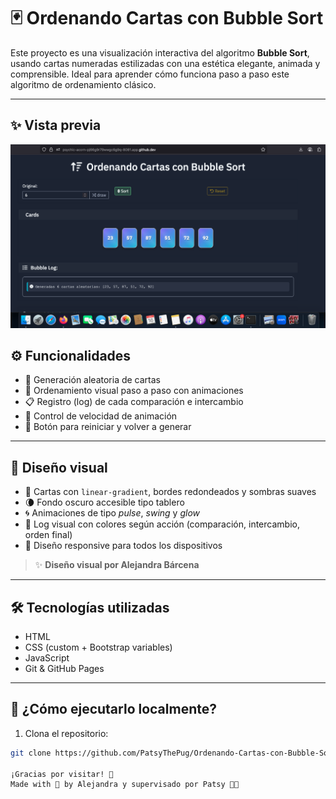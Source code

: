 # 🃏 Ordenando Cartas con Bubble Sort

Este proyecto es una visualización interactiva del algoritmo **Bubble Sort**, usando cartas numeradas estilizadas con una estética elegante, animada y comprensible. Ideal para aprender cómo funciona paso a paso este algoritmo de ordenamiento clásico.

---
## ✨ Vista previa

![Vista previa del proyecto](https://raw.githubusercontent.com/PatsyThePug/Ordenando-Cartas-con-Bubble-Sort/main/preview-bubble-sort.png)


## ⚙️ Funcionalidades

- 🎴 Generación aleatoria de cartas
- 🔁 Ordenamiento visual paso a paso con animaciones
- 📋 Registro (log) de cada comparación e intercambio
- 🐢 Control de velocidad de animación
- 🧹 Botón para reiniciar y volver a generar

---

## 🎨 Diseño visual

- 🎨 Cartas con `linear-gradient`, bordes redondeados y sombras suaves
- 🌘 Fondo oscuro accesible tipo tablero
- 🌀 Animaciones de tipo *pulse*, *swing* y *glow*
- 🧾 Log visual con colores según acción (comparación, intercambio, orden final)
- 📱 Diseño responsive para todos los dispositivos

> ✨ **Diseño visual por Alejandra Bárcena**

---

## 🛠️ Tecnologías utilizadas

- HTML
- CSS (custom + Bootstrap variables)
- JavaScript
- Git & GitHub Pages

---

## 🚀 ¿Cómo ejecutarlo localmente?

1. Clona el repositorio:
```bash
git clone https://github.com/PatsyThePug/Ordenando-Cartas-con-Bubble-Sort.git

¡Gracias por visitar! 🌟
Made with 💜 by Alejandra y supervisado por Patsy 🐶✨
